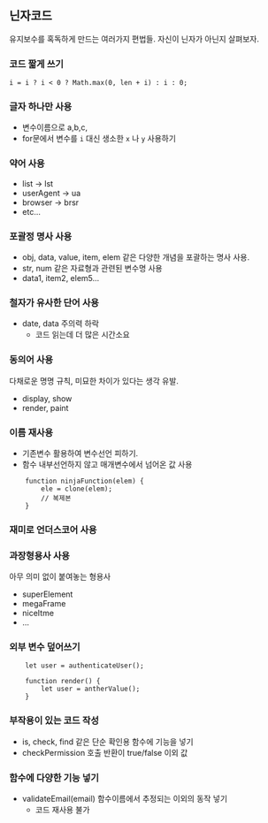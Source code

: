 ## 닌자코드
유지보수를 혹독하게 만드는 여러가지 편법들. 자신이 닌자가 아닌지 살펴보자.
### 코드 짧게 쓰기
```
i = i ? i < 0 ? Math.max(0, len + i) : i : 0;
```
### 글자 하나만 사용
- 변수이름으로 a,b,c,
- for문에서 변수를 `i` 대신 생소한 `x` 나 `y` 사용하기

### 약어 사용
- list → lst
- userAgent → ua
- browser → brsr
- etc...

### 포괄정 명사 사용
- obj, data, value, item, elem 같은 다양한 개념을 포괄하는 명사 사용.
- str, num 같은 자료형과 관련된 변수명 사용
- data1, item2, elem5...

### 철자가 유사한 단어 사용
- date, data 주의력 하락
    - 코드 읽는데 더 많은 시간소요

### 동의어 사용
다채로운 명명 규칙, 미묘한 차이가 있다는 생각 유발. 
- display, show 
- render, paint

### 이름 재사용
- 기존변수 활용하여 변수선언 피하기.
- 함수 내부선언하지 않고 매개변수에서 넘어온 값 사용
```
    function ninjaFunction(elem) {
        ele = clone(elem);
        // 복제본
    }
```

### 재미로 언더스코어 사용

### 과장형용사 사용
아무 의미 없이 붙여놓는 형용사
- superElement
- megaFrame
- niceItme
- ...

### 외부 변수 덮어쓰기
```
    let user = authenticateUser();

    function render() {
        let user = antherValue();
    }
```
### 부작용이 있는 코드 작성
- is, check, find 같은 단순 확인용 함수에 기능을 넣기
- checkPermission 호출 반환이 true/false 이외 값

### 함수에 다양한 기능 넣기
- validateEmail(email) 함수이름에서 추정되는 이외의 동작 넣기
    - 코드 재사용 불가
